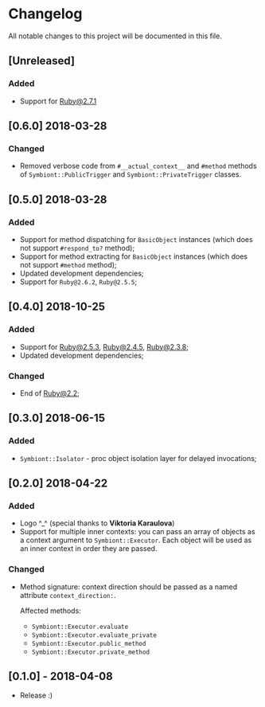 # Changelog
All notable changes to this project will be documented in this file.

## [Unreleased]
### Added
- Support for Ruby@2.7.1

## [0.6.0] 2018-03-28
### Changed
- Removed verbose code from `#__actual_context__` and `#method` methods of
  `Symbiont::PublicTrigger` and `Symbiont::PrivateTrigger` classes.

## [0.5.0] 2018-03-28
### Added
- Support for method dispatching for `BasicObject` instances (which does not support `#respond_to?` method);
- Support for method extracting for `BasicObject` instances (which does not support `#method` method);
- Updated development dependencies;
- Support for `Ruby@2.6.2`, `Ruby@2.5.5`;

## [0.4.0] 2018-10-25
### Added
- Support for Ruby@2.5.3, Ruby@2.4.5, Ruby@2.3.8;
- Updated development dependencies;

### Changed
- End of Ruby@2.2;

## [0.3.0] 2018-06-15
### Added
- `Symbiont::Isolator` - proc object isolation layer for delayed invocations;

## [0.2.0] 2018-04-22
### Added
- Logo ^_^ (special thanks to **Viktoria Karaulova**)
- Support for multiple inner contexts: you can pass an array of objects as a context argument
  to `Symbiont::Executor`. Each object will be used as an inner context in order they are passed.

### Changed
- Method signature: context direction should be passed as a named attribute `context_direction:`.

  Affected methods:
  - `Symbiont::Executor.evaluate`
  - `Symbiont::Executor.evaluate_private`
  - `Symbiont::Executor.public_method`
  - `Symbiont::Executor.private_method`

## [0.1.0] - 2018-04-08
- Release :)
